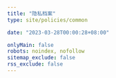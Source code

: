 ```yaml
---
title: "隐私档案"
type: site/policies/common

date: "2023-03-28T00:00:28+08:00"

onlyMain: false
robots: noindex, nofollow
sitemap_exclude: false
rss_exclude: false
---
```


